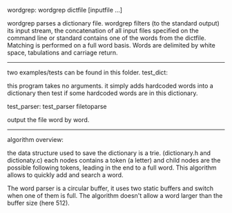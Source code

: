 wordgrep:
wordgrep dictfile [inputfile ...]

wordgrep parses a dictionary file.
wordgrep filters (to the standard output) its input stream, the concatenation of all input files specified on the command line or standard contains one of the words from the dictfile.
Matching is performed on a full word basis.
Words are delimited by white space, tabulations and carriage return.

------------------------------------------

two examples/tests can be found in this folder.
test_dict: 

this program takes no arguments.
it simply adds hardcoded words into a dictionary then test if some hardcoded words are in this dictionary.

test_parser:
test_parser filetoparse

output the file word by word.

------------------------------------------

algorithm overview:

the data structure used to save the dictionary is a trie. (dictionary.h and dictionaty.c)
each nodes contains a token (a letter) and child nodes are the possible following tokens, leading in the end to a full word.
This algorithm allows to quickly add and search a word.

The word parser is a circular buffer, it uses two static buffers and switch when one of them is full.
The algorithm doesn't allow a word larger than the buffer size (here 512).

